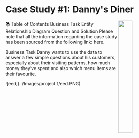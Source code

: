 # Case Study #1: Danny's Diner
<img src="https://8weeksqlchallenge.com/images/case-study-designs/1.png"
 width=30% height=30% align=right>

📚 Table of Contents
Business Task
Entity Relationship Diagram
Question and Solution
Please note that all the information regarding the case study has been sourced from the following link: here.

Business Task
Danny wants to use the data to answer a few simple questions about his customers, especially about their visiting patterns, how much money they’ve spent and also which menu items are their favourite.

![eed](../Images/project 1/eed.PNG)
